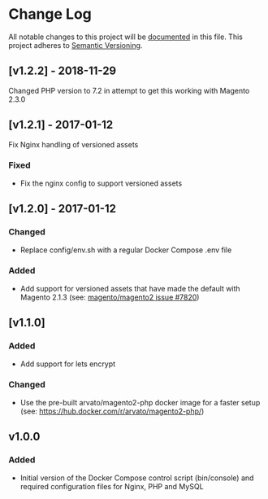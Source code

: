 # Change Log
All notable changes to this project will be [documented](http://keepachangelog.com/) in this file.
This project adheres to [Semantic Versioning](http://semver.org/).

## [v1.2.2] - 2018-11-29

Changed PHP version to 7.2 in attempt to get this working with Magento 2.3.0

## [v1.2.1] - 2017-01-12

Fix Nginx handling of versioned assets

### Fixed
- Fix the nginx config to support versioned assets

## [v1.2.0] - 2017-01-12

### Changed
- Replace config/env.sh with a regular Docker Compose .env file

### Added
- Add support for versioned assets that have made the default with Magento 2.1.3 (see: [magento/magento2 issue #7820](https://github.com/magento/magento2/issues/7820))

## [v1.1.0]

### Added
- Add support for lets encrypt

### Changed
- Use the pre-built arvato/magento2-php docker image for a faster setup (see: https://hub.docker.com/r/arvato/magento2-php/)

## v1.0.0
### Added
- Initial version of the Docker Compose control script (bin/console) and required configuration files for Nginx, PHP and MySQL

